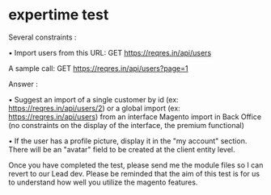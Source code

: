 # expertime test


Several constraints :   

• Import users from this URL: GET https://reqres.in/api/users 

A sample call: GET https://reqres.in/api/users?page=1

 

Answer :

• Suggest an import of a single customer by id (ex: https://reqres.in/api/users/2) or a global import (ex: https://reqres.in/api/users) from an interface Magento import in Back Office (no constraints on the display of the interface, the premium functional)

• If the user has a profile picture, display it in the "my account" section. There will be an "avatar" field to be created at the client entity level.  

 

Once you have completed the test, please send me the module files so I can revert to our Lead dev. Please be reminded that the aim of this test is for us to understand how well you utilize the magento features.